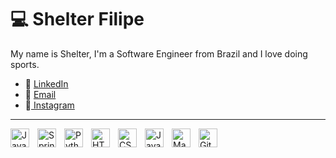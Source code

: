 # 💻 Shelter Filipe


My name is Shelter, I'm a Software Engineer from Brazil and I love doing sports.


- 🔗 <a href="https://www.linkedin.com/in/shelter-filipe-9819b624a/"> LinkedIn</a>
- 📧 <a href="shelterfelipe6@gmail.com"> Email</a>
- 🧩<a href="https://www.instagram.com/shelterfilipee/"> Instagram</a>

_____

<img 
  align="left"
  all="Java"
  title="Java"
  width="30px"
  style="padding-right: 10px"
  src="https://cdn.jsdelivr.net/gh/devicons/devicon@latest/icons/java/java-original.svg" 
/>

<img 
  align="left"
  all="Spring"
  title="Spring Boot"
  width="30px"
  style="padding-right: 10px"
  src="https://cdn.jsdelivr.net/gh/devicons/devicon@latest/icons/spring/spring-original-wordmark.svg" 
/>

<img 
  align="left"
  all="Python"
  title="Python"
  width="30px"
  style="padding-right: 10px"
  src="https://cdn.jsdelivr.net/gh/devicons/devicon@latest/icons/python/python-original.svg"
/>

<img 
  align="left"
  all="HTML"
  title="HTML"
  width="30px"
  style="padding-right: 10px"
  src="https://cdn.jsdelivr.net/gh/devicons/devicon@latest/icons/html5/html5-original.svg" 
/>
       
<img 
  align="left"
  all="CSS"
  title="CSS"
  width="30px"
  style="padding-right: 10px"
  src="https://cdn.jsdelivr.net/gh/devicons/devicon@latest/icons/css3/css3-original.svg"        
/>

<img 
  align="left"
  all="JavaScript"
  title="JavaScript"
  width="30px"
  style="padding-right: 10px"
  src="https://cdn.jsdelivr.net/gh/devicons/devicon@latest/icons/javascript/javascript-original.svg"     
/> 

<img 
  align="left"
  all="Mac"
  title="Mac"
  width="30px"
  style="padding-right: 10px"
  src="https://cdn.jsdelivr.net/gh/devicons/devicon@latest/icons/apple/apple-original.svg"         
/> 

<img 
  align="left"
  all="Git"
  title="Git"
  width="30px"
  style="padding-right: 10px"
  src="https://cdn.jsdelivr.net/gh/devicons/devicon@latest/icons/git/git-original.svg"
/>
          
